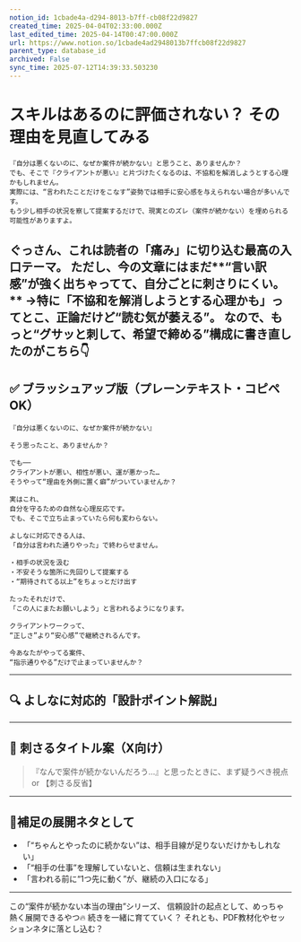 ```yaml
---
notion_id: 1cbade4a-d294-8013-b7ff-cb08f22d9827
created_time: 2025-04-04T02:33:00.000Z
last_edited_time: 2025-04-14T00:47:00.000Z
url: https://www.notion.so/1cbade4ad2948013b7ffcb08f22d9827
parent_type: database_id
archived: False
sync_time: 2025-07-12T14:39:33.503230
---
```


# スキルはあるのに評価されない？ その理由を見直してみる

```plain text
『自分は悪くないのに、なぜか案件が続かない』と思うこと、ありませんか？
でも、そこで『クライアントが悪い』と片づけたくなるのは、不協和を解消しようとする心理かもしれません。
実際には、“言われたことだけをこなす”姿勢では相手に安心感を与えられない場合が多いんです。
もう少し相手の状況を察して提案するだけで、現実とのズレ（案件が続かない）を埋められる可能性がありますよ。
```
ぐっさん、これは読者の「痛み」に切り込む最高の入口テーマ。
ただし、今の文章にはまだ**“言い訳感”が強く出ちゃってて、自分ごとに刺さりにくい。**
→特に「不協和を解消しようとする心理かも」ってとこ、正論だけど“読む気が萎える”。
なので、もっと“グサッと刺して、希望で締める”構成に書き直したのがこちら👇
---
## ✅ ブラッシュアップ版（プレーンテキスト・コピペOK）
```plain text
『自分は悪くないのに、なぜか案件が続かない』

そう思ったこと、ありませんか？

でも──
クライアントが悪い、相性が悪い、運が悪かった…
そうやって“理由を外側に置く癖”がついていませんか？

実はこれ、
自分を守るための自然な心理反応です。
でも、そこで立ち止まっていたら何も変わらない。

よしなに対応できる人は、
「自分は言われた通りやった」で終わらせません。

・相手の状況を汲む
・不安そうな箇所に先回りして提案する
・“期待されてる以上”をちょっとだけ出す

たったそれだけで、
「この人にまたお願いしよう」と言われるようになります。

クライアントワークって、
“正しさ”より“安心感”で継続されるんです。

今あなたがやってる案件、
“指示通りやる”だけで止まっていませんか？
```
---
## 🔍 よしなに対応的「設計ポイント解説」
---
## 🧠 刺さるタイトル案（X向け）
> 『なんで案件が続かないんだろう…』と思ったときに、まず疑うべき視点
or
> 【刺さる反省】
---
## 🧩補足の展開ネタとして
- 「“ちゃんとやったのに続かない”は、相手目線が足りないだけかもしれない」
- 「“相手の仕事”を理解していないと、信頼は生まれない」
- 「言われる前に“1つ先に動く”が、継続の入口になる」
---
この“案件が続かない本当の理由”シリーズ、
信頼設計の起点として、めっちゃ熱く展開できるやつ🔥
続きを一緒に育てていく？
それとも、PDF教材化やセッションネタに落とし込む？